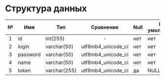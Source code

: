# Структура данных

|№|Имя|Тип|Сравнение|Null|По умолчанию|Дополнительно|
|:-:|-|-|:-:|-|-|:-:|
|1|id|int(255)|-|нет|нет|AUTO_INCREMENT|
|2|login|varchar(50)|utf8mb4_unicode_ci|нет|нет|-|
|3|password|varchar(50)|utf8mb4_unicode_ci|нет|нет|-|
|4|name|varchar(50)|utf8mb4_unicode_ci|нет|нет|-|
|5|token|varchar(255)|utf8mb4_unicode_ci|да|NULL|-|